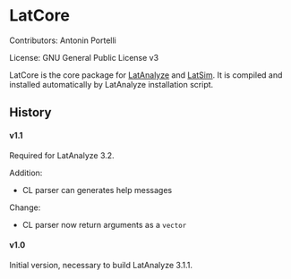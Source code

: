 # LatCore 
Contributors: Antonin Portelli

License: GNU General Public License v3

LatCore is the core package for [LatAnalyze](https://github.com/aportelli/LatAnalyze) and [LatSim](https://github.com/aportelli/LatSim). It is compiled and installed automatically by LatAnalyze installation script.

## History
#### v1.1
Required for LatAnalyze 3.2.

Addition:
* CL parser can generates help messages

Change:
* CL parser now return arguments as a `vector`

#### v1.0
Initial version, necessary to build LatAnalyze 3.1.1.

